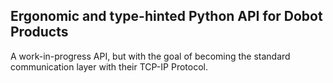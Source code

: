 ## Ergonomic and type-hinted Python API for Dobot Products

A work-in-progress API, but with the goal of becoming the standard communication layer with their TCP-IP Protocol. 